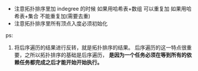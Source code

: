 - 注意拓扑排序里加 indegree 的时候
  如果用哈希表+数组 可以重复加
  如果用哈希表+集合 不能重复加(需要去重)
- 注意拓扑排序里所有顶点入度必须初始化

ps:

1. 将后序遍历的结果进行反转，就是拓扑排序的结果。
   后序遍历的这一特点很重要，之所以拓扑排序的基础是后序遍历，
   **是因为一个任务必须在等到所有的依赖任务都完成之后才能开始开始执行。**
